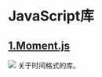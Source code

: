 # JavaScript库

## [1.Moment.js](http://momentjs.cn/)
![](http://ahuntsun.gitee.io/blogimagebed/img/vuepress/website/9/1.png)
关于时间格式的库。


